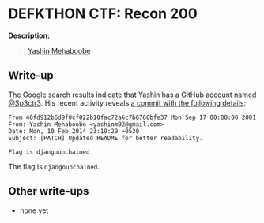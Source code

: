 # DEFKTHON CTF: Recon 200

**Description:**

> [Yashin Mehaboobe](https://www.google.com/#q=Yashin+Mehaboobe)

## Write-up

The Google search results indicate that Yashin has a GitHub account named [@Sp3ctr3](https://github.com/Sp3ctr3). His recent activity reveals [a commit with the following details](https://github.com/Sp3ctr3/arcanum-server/commit/40fd912b6d9f0cf022b10fac72a6c7b6760bfe37):

```
From 40fd912b6d9f0cf022b10fac72a6c7b6760bfe37 Mon Sep 17 00:00:00 2001
From: Yashin Mehaboobe <yashinm92@gmail.com>
Date: Mon, 10 Feb 2014 23:19:29 +0530
Subject: [PATCH] Updated README for better readability.

Flag is djangounchained
```

The flag is `djangounchained`.

## Other write-ups

* none yet

